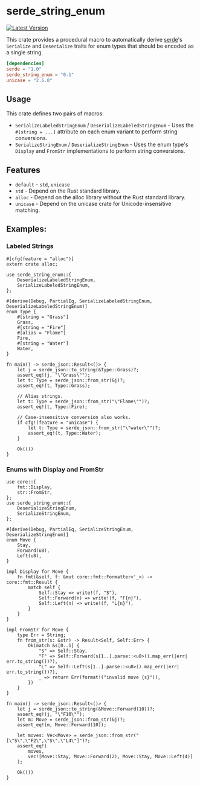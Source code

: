 # serde_string_enum

[![Latest Version]][crates.io]

[Latest Version]: https://img.shields.io/crates/v/serde_string_enum.svg
[crates.io]: https://crates.io/crates/serde_string_enum

This crate provides a procedural macro to automatically derive [serde](https://serde.rs/)'s `Serialize` and `Deserialize` traits for enum types that should be encoded as a single string.

```toml
[dependencies]
serde = "1.0"
serde_string_enum = "0.1"
unicase = "2.6.0"
```
## Usage
This crate defines two pairs of macros:

- `SerializeLabeledStringEnum` / `DeserializeLabeledStringEnum` - Uses the `#[string = ...]` attribute on each enum variant to perform string conversions.
- `SerializeStringEnum` / `DeserializeStringEnum`  - Uses the enum type's `Display` and `FromStr` implementations to perform string conversions.

## Features
- `default` - `std`, `unicase`
- `std` - Depend on the Rust standard library.
- `alloc` - Depend on the alloc library without the Rust standard library.
- `unicase` - Depend on the unicase crate for Unicode-insensitive matching. 

## Examples:
### Labeled Strings
```
#[cfg(feature = "alloc")]
extern crate alloc;

use serde_string_enum::{
    DeserializeLabeledStringEnum,
    SerializeLabeledStringEnum,
};

#[derive(Debug, PartialEq, SerializeLabeledStringEnum, DeserializeLabeledStringEnum)]
enum Type {
    #[string = "Grass"]
    Grass,
    #[string = "Fire"]
    #[alias = "Flame"]
    Fire,
    #[string = "Water"]
    Water,
}

fn main() -> serde_json::Result<()> {
    let j = serde_json::to_string(&Type::Grass)?;
    assert_eq!(j, "\"Grass\"");
    let t: Type = serde_json::from_str(&j)?;
    assert_eq!(t, Type::Grass);

    // Alias strings.
    let t: Type = serde_json::from_str("\"Flame\"")?;
    assert_eq!(t, Type::Fire);

    // Case-insensitive conversion also works.
    if cfg!(feature = "unicase") {
        let t: Type = serde_json::from_str("\"water\"")?;
        assert_eq!(t, Type::Water);
    }

    Ok(())
}
```

### Enums with Display and FromStr
```
use core::{
    fmt::Display,
    str::FromStr,
};
use serde_string_enum::{
    DeserializeStringEnum,
    SerializeStringEnum,
};

#[derive(Debug, PartialEq, SerializeStringEnum, DeserializeStringEnum)]
enum Move {
    Stay,
    Forward(u8),
    Left(u8),
}

impl Display for Move {
    fn fmt(&self, f: &mut core::fmt::Formatter<'_>) -> core::fmt::Result {
        match self {
            Self::Stay => write!(f, "S"),
            Self::Forward(n) => write!(f, "F{n}"),
            Self::Left(n) => write!(f, "L{n}"),
        }
    }
}

impl FromStr for Move {
    type Err = String;
    fn from_str(s: &str) -> Result<Self, Self::Err> {
        Ok(match &s[0..1] {
            "S" => Self::Stay,
            "F" => Self::Forward(s[1..].parse::<u8>().map_err(|err| err.to_string())?),
            "L" => Self::Left(s[1..].parse::<u8>().map_err(|err| err.to_string())?),
            _ => return Err(format!("invalid move {s}")),
        })
    }
}

fn main() -> serde_json::Result<()> {
    let j = serde_json::to_string(&Move::Forward(10))?;
    assert_eq!(j, "\"F10\"");
    let m: Move = serde_json::from_str(&j)?;
    assert_eq!(m, Move::Forward(10));

    let moves: Vec<Move> = serde_json::from_str("[\"S\",\"F2\",\"S\",\"L4\"]")?;
    assert_eq!(
        moves,
        vec![Move::Stay, Move::Forward(2), Move::Stay, Move::Left(4)]
    );

    Ok(())
}
```

